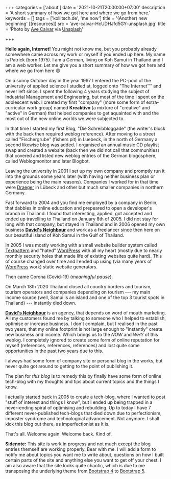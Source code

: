 +++
categories = ['about']
date = '2021-10-21T20:00:00+07:00'
description = 'A short summary of how we got here and where we go from here.'
keywords = []
tags = ['kollitsch.de', 'me now']
title = '(Another) new beginning'
[[resources]]
src = 'ave-calvar-HcUDHJfd5GY-unsplash.jpg'
title = 'Photo by [Ave Calvar](https://unsplash.com/@shotbyrain) via [Unsplash](https://unsplash.com/s/photos/horizon)'


+++

**Hello again, Internet!** You might not know me, but you probably already somewhere came across my work or myself if you ended up here. My name is Patrick (born 1975). I am a German, living on Koh Samui in Thailand and I am a web worker. Let me give you a short summary of how we got here and where we go from here :smile:

On a sunny October day in the year 1997 I entered the PC-pool of the university of applied science I studied at, logged onto "The Internet&trade;" and never left since. I spent the following 4 years studying the subject of Industrial Management and Engineering, but most of the time I spent on the adolescent web. I created my first "company" (more some form of extra-curricular work group) named **Kreaktivo** (a mixture of "creative" and "active" in German) that helped companies to get aquainted with and the most out of the new online worlds we were subjected to. 

In that time I started my first Blog, "Die Schreibbloggade" (the writer's block with the back then required weblog reference). After moving to a street called "Fischergrube" (fishers pit) in Luebeck, in the north of Germany a second likewise blog was added. I organised an annual music CD playlist swap and created a website (back then we did not call that communities) that covered and listed new weblog entries of the German blogosphere, called Weblogmonitor and later Blogbot. 

Leaving the university in 2001 I set up my own company and promptly run it into the grounds some years later (with having neither business plan or experience being the main reasons). Companies I worked for in that time were [Draeger](https://www.draeger.com/) in L&uuml;beck and other but much smaller companies in northern Germany. 

Fast forward to 2004 and you find me employed by a company in Berlin, that dabbles in online education and prepeared to open a developer's branch in Thailand. I found that interesting, applied, got accepted and ended up travelling to Thailand on January 8th of 2005. I did not stay for long with that company, but stayed in Thailand and in 2006 opened my own business [**David's Neighbour**](https://davids-neighbour.com/) and work as a freelancer since then here on our beautiful island of Koh Samui in the Gulf of Thailand.

In 2005 I was mostly working with a small website builder system called [Textpattern](https://textpattern.com/) and "hated" [WordPress](https://wordpress.org) with all my heart (mostly due to nearly monthly security holes that made life of existing websites quite hard). This of course changed over time and I ended up using (via many years of [WordPress](https://wordpress.org) work) static website generators. 

Then came Corona (Covid-19) (*meaningful pause*). 

On March 18th 2020 Thailand closed all country borders and tourism, tourism operators and companies depending on tourism --- my main income source (well, Samui is an island and one of the top 3 tourist spots in Thailand) --- instantly died down. 

[**David's Neighbour**](https://davids-neighbour.com/) is an agency, that depends on word of mouth marketing. All my customers found me by talking to someone who I helped to establish, optimise or increase business. I don't complain, but I realised in the past two years, that my online footprint is not large enough to "instantly" create new business and income. Which brings us to the *NOW* and *WHY* of this weblog. I completely ignored to create some form of online reputation for myself (references, references, references) and lost quite some opportunities in the past two years due to this. 

I always had some form of company site or personal blog in the works, but never quite got around to getting to the point of publishing it. 

The plan for *this blog* is to remedy this by finally have some form of online tech-blog with my thoughts and tips about current topics and the things I know. 

I actually started back in 2005 to create a tech-blog, where I wanted to post "stuff of interest and things I know", but I ended up being trapped in a never-ending spiral of optimising and rebuilding. Up to today I have 7 different never-published tech-blogs that died down due to perfectionism, imposter syndrome and technological advancement. Not anymore. I shall kick this blog out there, as imperfectionist as it is.

That's all. Welcome again. Welcome back. Kind of. 

**Sidenote:** This site is work in progress and not much except the blog entries themself are working properly. Bear with me. I will add a form to notify me about topics you want me to write about, questions on how I built certain parts of the site and anything else you want to get off your chest. I am also aware that the site looks quite chaotic, which is due to me transposing the underlying theme from [Bootstrap 4](https://getbootstrap.com/docs/4.6/getting-started/introduction/) to [Bootstrap 5](https://getbootstrap.com/docs/5.1/getting-started/introduction/).
